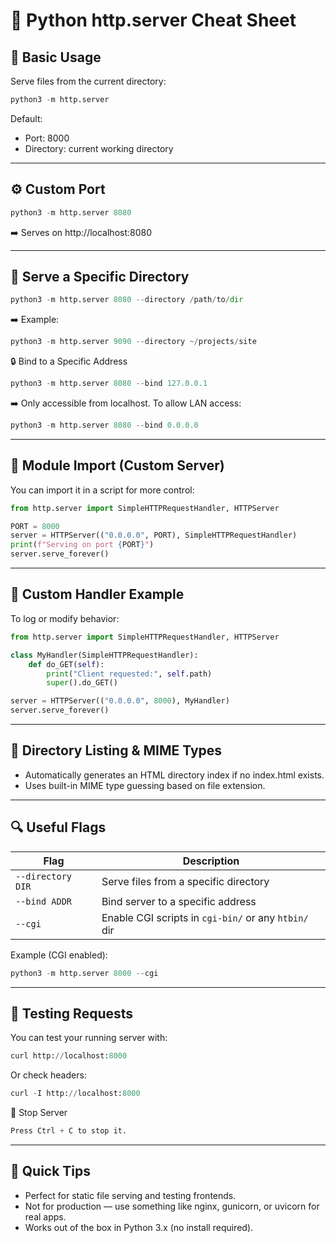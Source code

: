 # 🐍 Python http.server Cheat Sheet
## 🧩 Basic Usage

Serve files from the current directory:
```python
python3 -m http.server
```

Default:
- Port: 8000
- Directory: current working directory

---
## ⚙️ Custom Port
```python
python3 -m http.server 8080
```

➡️ Serves on http://localhost:8080

---
## 📁 Serve a Specific Directory
```python
python3 -m http.server 8080 --directory /path/to/dir
```

➡️ Example:
```python
python3 -m http.server 9090 --directory ~/projects/site
```
🔒 Bind to a Specific Address
```python
python3 -m http.server 8080 --bind 127.0.0.1
```

➡️ Only accessible from localhost.
To allow LAN access:
```python
python3 -m http.server 8080 --bind 0.0.0.0
```

---
## 🧠 Module Import (Custom Server)

You can import it in a script for more control:
```python
from http.server import SimpleHTTPRequestHandler, HTTPServer

PORT = 8000
server = HTTPServer(("0.0.0.0", PORT), SimpleHTTPRequestHandler)
print(f"Serving on port {PORT}")
server.serve_forever()
```

---
## 🔧 Custom Handler Example

To log or modify behavior:
```python
from http.server import SimpleHTTPRequestHandler, HTTPServer

class MyHandler(SimpleHTTPRequestHandler):
    def do_GET(self):
        print("Client requested:", self.path)
        super().do_GET()

server = HTTPServer(("0.0.0.0", 8000), MyHandler)
server.serve_forever()
```

---
## 📜 Directory Listing & MIME Types

- Automatically generates an HTML directory index if no index.html exists.
- Uses built-in MIME type guessing based on file extension.

---
## 🔍 Useful Flags
|Flag|Description|
|---|---|
|`--directory DIR`|Serve files from a specific directory|
|`--bind ADDR`|Bind server to a specific address|
|`--cgi`|Enable CGI scripts in `cgi-bin/` or any `htbin/` dir|
Example (CGI enabled):
```python
python3 -m http.server 8000 --cgi
```

---
## 🧪 Testing Requests

You can test your running server with:
```python
curl http://localhost:8000
```

Or check headers:
```python
curl -I http://localhost:8000
```

🧹 Stop Server
```python
Press Ctrl + C to stop it.
```

---
## 🚀 Quick Tips

- Perfect for static file serving and testing frontends.
- Not for production — use something like nginx, gunicorn, or uvicorn for real apps.
- Works out of the box in Python 3.x (no install required).